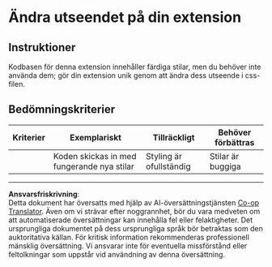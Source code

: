 <!--
CO_OP_TRANSLATOR_METADATA:
{
  "original_hash": "e3c6f2a03c2336e60412612d870af547",
  "translation_date": "2025-08-26T22:40:30+00:00",
  "source_file": "5-browser-extension/1-about-browsers/assignment.md",
  "language_code": "sv"
}
-->
# Ändra utseendet på din extension

## Instruktioner

Kodbasen för denna extension innehåller färdiga stilar, men du behöver inte använda dem; gör din extension unik genom att ändra dess utseende i css-filen.

## Bedömningskriterier

| Kriterier | Exemplariskt                                | Tillräckligt          | Behöver förbättras |
| --------- | ------------------------------------------- | --------------------- | ------------------ |
|           | Koden skickas in med fungerande nya stilar | Styling är ofullständig | Stilar är buggiga  |

---

**Ansvarsfriskrivning**:  
Detta dokument har översatts med hjälp av AI-översättningstjänsten [Co-op Translator](https://github.com/Azure/co-op-translator). Även om vi strävar efter noggrannhet, bör du vara medveten om att automatiserade översättningar kan innehålla fel eller felaktigheter. Det ursprungliga dokumentet på dess ursprungliga språk bör betraktas som den auktoritativa källan. För kritisk information rekommenderas professionell mänsklig översättning. Vi ansvarar inte för eventuella missförstånd eller feltolkningar som uppstår vid användning av denna översättning.